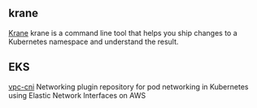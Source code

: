 ## krane
[Krane](https://github.com/Shopify/krane)
krane is a command line tool that helps you ship changes to a Kubernetes namespace and understand the result. 

## EKS
[vpc-cni](https://github.com/aws/amazon-vpc-cni-k8s#eni-allocation)
Networking plugin repository for pod networking in Kubernetes using Elastic Network Interfaces on AWS


